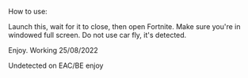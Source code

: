 How to use:


Launch this, wait for it to close, then open Fortnite.
Make sure you're in windowed full screen.
Do not use car fly, it's detected.

Enjoy. Working 25/08/2022

Undetected on EAC/BE
enjoy
